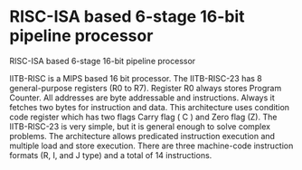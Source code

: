 # RISC-ISA based 6-stage 16-bit pipeline processor
RISC-ISA based 6-stage 16-bit pipeline processor

IITB-RISC is a MIPS based 16 bit processor. The IITB-RISC-23 has 8 general-purpose registers (R0 to
R7). Register R0 always stores Program Counter. All addresses are byte addressable and instructions.
Always it fetches two bytes for instruction and data. This architecture uses condition code register
which has two flags Carry flag ( C ) and Zero flag (Z). The IITB-RISC-23 is very simple, but it is
general enough to solve complex problems. The architecture allows predicated instruction execution
and multiple load and store execution. There are three machine-code instruction formats (R, I, and J
type) and a total of 14 instructions.
